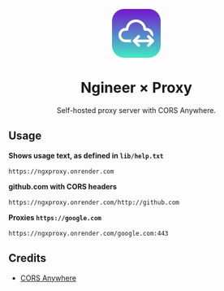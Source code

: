 <p align="center">
  <img src=".github/assets/icon.svg" width="96" />
</p>

<h1 align="center">Ngineer × Proxy</h1>

<p align="center">Self-hosted proxy server with CORS Anywhere.</p>

## Usage

**Shows usage text, as defined in `lib/help.txt`**

```
https://ngxproxy.onrender.com
```

**github.com with CORS headers**

```
https://ngxproxy.onrender.com/http://github.com
```

**Proxies `https://google.com`**

```
https://ngxproxy.onrender.com/google.com:443
```

## Credits

- [CORS Anywhere](https://github.com/Rob--W/cors-anywhere)
